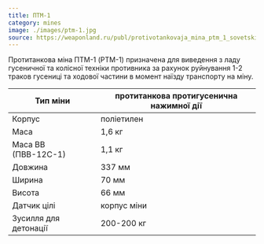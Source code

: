 ```yaml
---
title: ПТМ-1
category: mines
image: ./images/ptm-1.jpg
source: https://weaponland.ru/publ/protivotankovaja_mina_ptm_1_sovetskie_i_rossijskie_miny/20-1-0-899
---
```


Протитанкова міна ПТМ-1 (PTM-1) призначена для виведення з ладу гусеничної та колісної техніки противника за рахунок руйнування 1-2 траков гусениці та ходової частини в момент наїзду транспорту на міну.

| Тип міни              | протитанкова протигусенична нажимної дії |
| --------------------- | ---------------------------------------- |
| Корпус                | поліетилен                               |
| Маса                  | 1,6 кг                                   |
| Маса ВВ (ПВВ-12С-1)   | 1,1 кг                                   |
| Довжина               | 337 мм                                   |
| Ширина                | 70 мм                                    |
| Висота                | 66 мм                                    |
| Датчик цілі           | корпус міни                              |
| Зусилля для детонації | 200-200 кг                               |

##
